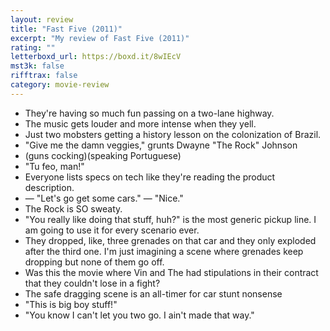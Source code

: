 ```yaml
---
layout: review
title: "Fast Five (2011)"
excerpt: "My review of Fast Five (2011)"
rating: ""
letterboxd_url: https://boxd.it/8wIEcV
mst3k: false
rifftrax: false
category: movie-review
---
```


- They're having so much fun passing on a two-lane highway.
- The music gets louder and more intense when they yell.
- Just two mobsters getting a history lesson on the colonization of Brazil.
- "Give me the damn veggies," grunts Dwayne "The Rock" Johnson
- (guns cocking)(speaking Portuguese)
- "Tu feo, man!"
- Everyone lists specs on tech like they're reading the product description.
- — "Let's go get some cars." — "Nice."
- The Rock is SO sweaty.
- "You really like doing that stuff, huh?" is the most generic pickup line. I am going to use it for every scenario ever.
- They dropped, like, three grenades on that car and they only exploded after the third one. I'm just imagining a scene where grenades keep dropping but none of them go off.
- Was this the movie where Vin and The had stipulations in their contract that they couldn't lose in a fight?
- The safe dragging scene is an all-timer for car stunt nonsense
- "This is big boy stuff!"
- "You know I can't let you two go. I ain't made that way."
